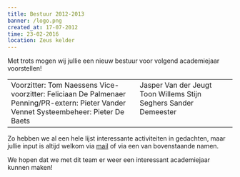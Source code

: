 ```yaml
---
title: Bestuur 2012-2013
banner: /logo.png
created_at: 17-07-2012
time: 23-02-2016
location: Zeus kelder
---
```


Met trots mogen wij jullie een nieuw bestuur voor volgend academiejaar voorstellen!

<table width="100%"><tr>
<td valign="top" width="40%">
Voorzitter: Tom Naessens
Vice-voorzitter: Feliciaan De Palmenaer
Penning/PR-extern: Pieter Vander Vennet
Systeembeheer: Pieter De Baets
</td><td valign="top" width="30%">
Jasper Van der Jeugt
Toon Willems
Stijn Seghers
Sander Demeester
</td></tr></table>

Zo hebben we al een hele lijst interessante activiteiten in gedachten, maar jullie input is altijd welkom via  <a href="http://zeus.ugent.be/contact/" title="Contact">mail</a> of via een van bovenstaande namen.

We hopen dat we met dit team er weer een interessant academiejaar kunnen maken!